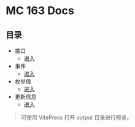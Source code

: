 # MC 163 Docs

## 目录
- 接口
  - [进入](/接口/API索引表)
- 事件
  - [进入](/事件/事件索引表)
- 枚举值
  - [进入](/枚举值/索引)
- 更新信息
  - [进入](/更新信息/3.5)

> 可使用 VitePress 打开 output 目录进行预览。